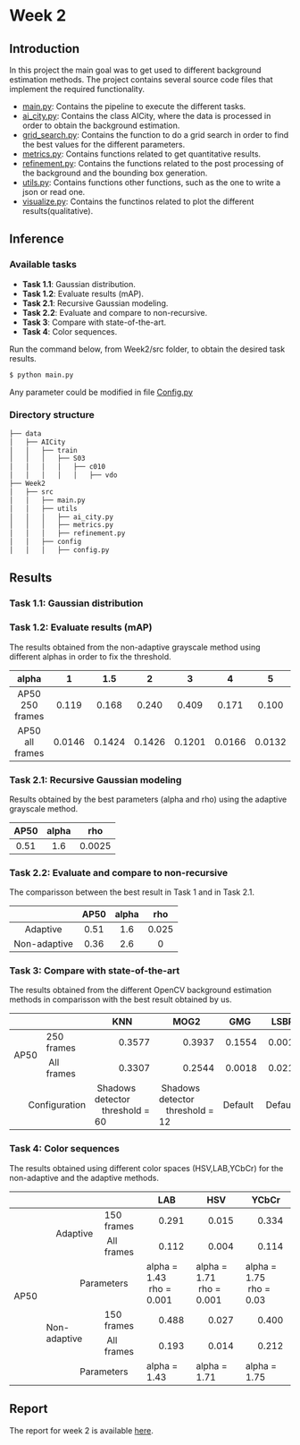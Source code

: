 # Week 2

## Introduction
In this project the main goal was to get used to different background estimation methods. The project contains several source code files that implement the required functionality.

* [main.py](https://github.com/mcv-m6-video/mcv-m6-2021-team3/tree/main/Week2/src/main.py): Contains the pipeline to execute the different tasks.
* [ai_city.py](https://github.com/mcv-m6-video/mcv-m6-2021-team3/tree/main/Week2/src/utils/ai_city.py): Contains the class AICity, where the data is processed in order to obtain the background estimation.
* [grid_search.py](https://github.com/mcv-m6-video/mcv-m6-2021-team3/blob/main/Week2/src/utils/gridd_search.py): Contains the function to do a grid search in order to find the best values for the different parameters.
* [metrics.py](https://github.com/mcv-m6-video/mcv-m6-2021-team3/tree/main/Week2/src/utils/metrics.py): Contains functions related to get quantitative results.
* [refinement.py](https://github.com/mcv-m6-video/mcv-m6-2021-team3/tree/main/Week2/src/utils/refinement.py): Contains the functions related to the post processing of the background and the bounding box generation.
* [utils.py](https://github.com/mcv-m6-video/mcv-m6-2021-team3/tree/main/Week2/src/utils/utils.py): Contains functions other functions, such as the one to write a json or read one.
* [visualize.py](https://github.com/mcv-m6-video/mcv-m6-2021-team3/tree/main/Week2/src/utils/visualize.py): Contains the functinos related to plot the different results(qualitative).


## Inference
### Available tasks
* **Task 1.1**: Gaussian distribution.
* **Task 1.2**: Evaluate results (mAP).
* **Task 2.1**: Recursive Gaussian modeling.
* **Task 2.2**: Evaluate and compare to non-recursive.
* **Task 3**: Compare with state-of-the-art.
* **Task 4**: Color sequences.


Run the command below, from Week2/src folder, to obtain the desired task results.

```bash
$ python main.py 
```
Any parameter could be modified in file [Config.py](https://github.com/mcv-m6-video/mcv-m6-2021-team3/blob/main/Week2/src/config/config.py)

### Directory structure

```bash
├── data
│   ├── AICity
│   │   ├── train
│   │   │   ├── S03
│   │   │   │   ├── c010
│   │   │   │   │   ├── vdo
├── Week2
│   ├── src
│   │   ├── main.py
│   │   ├── utils
│   │   │   ├── ai_city.py
│   │   │   ├── metrics.py
│   │   │   ├── refinement.py
│   │   ├── config
│   │   │   ├── config.py
```

## Results
### Task 1.1: Gaussian distribution


### Task 1.2: Evaluate results (mAP)

The results obtained from the non-adaptive grayscale method using different alphas in order to fix the threshold.

| alpha | 1 | 1.5 | 2 | 3 | 4 | 5 |
| :---: | :---: | :---: | :---: | :---: | :---: | :---: |
| AP50 250 frames | 0.119 | 0.168 | 0.240 | 0.409 | 0.171 | 0.100 |
| AP50 all frames | 0.0146 | 0.1424 | 0.1426 | 0.1201 | 0.0166 | 0.0132 |


### Task 2.1: Recursive Gaussian modeling

Results obtained by the best parameters (alpha and rho) using the adaptive grayscale method.

| AP50 | alpha | rho |
| :---: | :---: | :---: |
| 0.51 | 1.6 | 0.0025 | 


### Task 2.2: Evaluate and compare to non-recursive

The comparisson between the best result in Task 1 and in Task 2.1.

|  | AP50 | alpha | rho |
| :---: | :---: | :---: | :---: |
| Adaptive | 0.51 | 1.6 | 0.025 |
| Non-adaptive | 0.36 | 2.6 | 0 |


### Task 3: Compare with state-of-the-art

The results obtained from the different OpenCV background estimation methods in comparisson with the best result obtained by us.

<table>
    <thead>
        <tr>
            <th colspan=2></th>
            <th>KNN</th>
            <th>MOG2</th>
            <th>GMG</th>
            <th>LSBP</th>
            <th>Ours</th>
        </tr>
    </thead>
    <tbody>
        <tr>
            <td rowspan=2>AP50</td>
            <td>250 frames</td>
            <td>&nbsp;&nbsp;&nbsp;&nbsp;&nbsp;&nbsp;&nbsp;&nbsp;&nbsp;&nbsp;0.3577</td>
            <td>&nbsp;&nbsp;&nbsp;&nbsp;&nbsp;&nbsp;&nbsp;&nbsp;&nbsp;&nbsp;0.3937</td>
            <td>&nbsp;0.1554</td>
            <td>&nbsp;0.0013</td>
            <td>&nbsp;&nbsp;0.51</td>
        </tr>
        <tr>
            <td>&nbsp;All frames</td>
            <td>&nbsp;&nbsp;&nbsp;&nbsp;&nbsp;&nbsp;&nbsp;&nbsp;&nbsp;&nbsp;0.3307</td>
            <td>&nbsp;&nbsp;&nbsp;&nbsp;&nbsp;&nbsp;&nbsp;&nbsp;&nbsp;&nbsp;0.2544</td>
            <td>&nbsp;0.0018</td>
            <td>&nbsp;0.0210</td>
            <td>&nbsp;&nbsp;0.23</td>
        </tr>
        <tr>
            <td colspan=2>&nbsp;&nbsp;&nbsp;&nbsp;&nbsp;&nbsp;Configuration</td>
            <td>&nbsp;Shadows detector <br> &nbsp;&nbsp;&nbsp;threshold = 60</td>
            <td>&nbsp;Shadows detector <br> &nbsp;&nbsp;&nbsp;threshold = 12</td>
            <td>Default</td>
            <td>Default</td>
            <td>Task 2</td>
        </tr>
    </tbody>
</table>


### Task 4: Color sequences

The results obtained using different color spaces (HSV,LAB,YCbCr) for the non-adaptive and the adaptive methods.

<table>
    <thead>
        <tr>
            <th colspan=3></th>
            <th>LAB</th>
            <th>HSV</th>
            <th>YCbCr</th>
        </tr>
    </thead>
    <tbody>
        <tr>
            <td rowspan=6>AP50</td>
            <td rowspan=2>&nbsp;&nbsp;&nbsp;&nbsp;Adaptive</td>
            <td>150 frames</td>
            <td>&nbsp;&nbsp;&nbsp;&nbsp;&nbsp;0.291</td>
            <td>&nbsp;&nbsp;&nbsp;&nbsp;&nbsp;0.015</td>
            <td>&nbsp;&nbsp;&nbsp;&nbsp;&nbsp;0.334</td>
        </tr>
        <tr>
            <td>&nbsp;All frames</td>
            <td>&nbsp;&nbsp;&nbsp;&nbsp;&nbsp;0.112</td>
            <td>&nbsp;&nbsp;&nbsp;&nbsp;&nbsp;0.004</td>
            <td>&nbsp;&nbsp;&nbsp;&nbsp;&nbsp;0.114</td>
        </tr>
        <tr>
            <td colspan=2>&nbsp;&nbsp;&nbsp;&nbsp;&nbsp;&nbsp;&nbsp;&nbsp;&nbsp;&nbsp;&nbsp;&nbsp;&nbsp;&nbsp;Parameters</td>
            <td>alpha = 1.43 <br> &nbsp;rho = 0.001</td>
            <td>alpha = 1.71 <br> &nbsp;rho = 0.001</td>
            <td>alpha = 1.75 <br> &nbsp;rho = 0.03</td>
        </tr>
        <tr>
            <td rowspan=2>Non-adaptive</td>
            <td>150 frames</td>
            <td>&nbsp;&nbsp;&nbsp;&nbsp;&nbsp;0.488</td>
            <td>&nbsp;&nbsp;&nbsp;&nbsp;&nbsp;0.027</td>
            <td>&nbsp;&nbsp;&nbsp;&nbsp;&nbsp;0.400</td>
        </tr>
        <tr>
            <td>&nbsp;All frames</td>
            <td>&nbsp;&nbsp;&nbsp;&nbsp;&nbsp;0.193</td>
            <td>&nbsp;&nbsp;&nbsp;&nbsp;&nbsp;0.014</td>
            <td>&nbsp;&nbsp;&nbsp;&nbsp;&nbsp;0.212</td>
        </tr>
        <tr>
            <td colspan=2>&nbsp;&nbsp;&nbsp;&nbsp;&nbsp;&nbsp;&nbsp;&nbsp;&nbsp;&nbsp;&nbsp;&nbsp;&nbsp;&nbsp;Parameters</td>
            <td>alpha = 1.43</td>
            <td>alpha = 1.71</td>
            <td>alpha = 1.75</td>
        </tr>
    </tbody>
</table>


## Report
The report for week 2 is available [here](https://docs.google.com/presentation/d/1q8MU8wWAj79WdowlBbMnYNEO6wsHu3VKxZdveiHwr_s/edit?usp=sharing).
